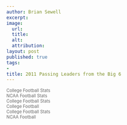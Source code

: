 ```yaml
---
author: Brian Sewell
excerpt:
image:
  url:
  title:
  alt:
  attribution:
layout: post
published: true
tags:
-
title: 2011 Passing Leaders from the Big 6
---
```

<div style="margin:0px auto;"><a href="http://statsheet.com/cfb" style="text-decoration:none;color:#666;font-size:.8em">College Football Stats</a><br /> <script type="text/javascript" src="http://e1.statsheet.com/embed/3149/3/thVNc.js"></script> </div>

<div style="margin:0px auto;"><a href="http://statsheet.com/cfb" style="text-decoration:none;color:#666;font-size:.8em">NCAA Football Stats</a><br /> <script type="text/javascript" src="http://e1.statsheet.com/embed/3149/3/Dv3xF.js"></script> </div>

<div style="margin:0px auto;"><a href="http://statsheet.com/cfb" style="text-decoration:none;color:#666;font-size:.8em">College Football Stats</a><br /> <script type="text/javascript" src="http://e1.statsheet.com/embed/3149/3/G21UV.js"></script> </div>

<div style="margin:0px auto;"><a href="http://statsheet.com/cfb" style="text-decoration:none;color:#666;font-size:.8em">College Football</a><br /> <script type="text/javascript" src="http://e1.statsheet.com/embed/3149/3/BeNvR.js"></script> </div>

<div style="margin:0px auto;"><a href="http://statsheet.com/cfb" style="text-decoration:none;color:#666;font-size:.8em">College Football Stats</a><br /> <script type="text/javascript" src="http://e1.statsheet.com/embed/3149/3/dBzxo.js"></script> </div>

<div style="margin:0px auto;"><a href="http://statsheet.com/cfb" style="text-decoration:none;color:#666;font-size:.8em">NCAA Football</a><br /> <script type="text/javascript" src="http://e1.statsheet.com/embed/3149/3/bK3Z9.js"></script> </div>